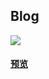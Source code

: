 ## Blog
![](https://cdn.jsdelivr.net/gh/5MayRain/ImageHosting@latest/Blog/preview.jpg)

#### [预览](https://mrzgh.top)